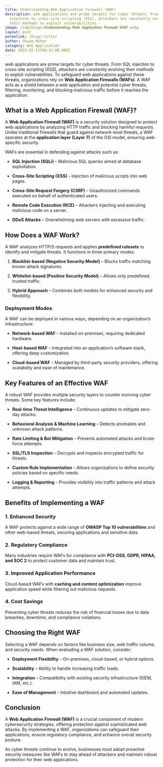 ```yaml
---
title: Understanding Web Application Firewall (WAF)
description: web applications are prime targets for cyber threats. From SQL
  injection to cross-site scripting (XSS), attackers are constantly evolving
  their methods to exploit vulnerabilities.
image: /img/blogs/𝐔𝐧𝐝𝐞𝐫𝐬𝐭𝐚𝐧𝐝𝐢𝐧𝐠-𝐖𝐞𝐛-𝐀𝐩𝐩𝐥𝐢𝐜𝐚𝐭𝐢𝐨𝐧-𝐅𝐢𝐫𝐞𝐰𝐚𝐥𝐥-𝐖𝐀𝐅.webp
layout: post
permalink: /blog/:title/
author: Shyam Mohan
category: Web Application
date: 2025-02-11T06:12:00.000Z
---
```


web applications are prime targets for cyber threats. From SQL injection to cross-site scripting (XSS), attackers are constantly evolving their methods to exploit vulnerabilities. To safeguard web applications against these threats, organizations rely on **Web Application Firewalls (WAFs)**. A WAF acts as a shield between a web application and potential cyber threats, filtering, monitoring, and blocking malicious traffic before it reaches the application.

## What is a Web Application Firewall (WAF)?

A **Web Application Firewall (WAF)** is a security solution designed to protect web applications by analyzing HTTP traffic and blocking harmful requests. Unlike traditional firewalls that guard against network-level threats, a WAF operates at the **application layer (Layer 7)** of the OSI model, ensuring web-specific security.

WAFs are essential in defending against attacks such as:

-   **SQL Injection (SQLi)** – Malicious SQL queries aimed at database exploitation.
    
-   **Cross-Site Scripting (XSS)** – Injection of malicious scripts into web pages.
    
-   **Cross-Site Request Forgery (CSRF)** – Unauthorized commands executed on behalf of authenticated users.
    
-   **Remote Code Execution (RCE)** – Attackers injecting and executing malicious code on a server.
    
-   **DDoS Attacks** – Overwhelming web servers with excessive traffic.
    

## How Does a WAF Work?

A WAF analyzes HTTP/S requests and applies **predefined rulesets** to identify and mitigate threats. It functions in three primary modes:

1.  **Blacklist-based (Negative Security Model)** – Blocks traffic matching known attack signatures.
    
2.  **Whitelist-based (Positive Security Model)** – Allows only predefined, trusted traffic.
    
3.  **Hybrid Approach** – Combines both models for enhanced security and flexibility.
    

### Deployment Modes

A WAF can be deployed in various ways, depending on an organization’s infrastructure:

-   **Network-based WAF** – Installed on-premises, requiring dedicated hardware.
    
-   **Host-based WAF** – Integrated into an application’s software stack, offering deep customization.
    
-   **Cloud-based WAF** – Managed by third-party security providers, offering scalability and ease of maintenance.
    

## Key Features of an Effective WAF

A robust WAF provides multiple security layers to counter evolving cyber threats. Some key features include:

-   **Real-time Threat Intelligence** – Continuous updates to mitigate zero-day attacks.
    
-   **Behavioral Analysis & Machine Learning** – Detects anomalies and unknown attack patterns.
    
-   **Rate Limiting & Bot Mitigation** – Prevents automated attacks and brute-force attempts.
    
-   **SSL/TLS Inspection** – Decrypts and inspects encrypted traffic for threats.
    
-   **Custom Rule Implementation** – Allows organizations to define security policies based on specific needs.
    
-   **Logging & Reporting** – Provides visibility into traffic patterns and attack attempts.
    

## Benefits of Implementing a WAF

### 1. **Enhanced Security**

A WAF protects against a wide range of **OWASP Top 10 vulnerabilities** and other web-based threats, securing applications and sensitive data.

### 2. **Regulatory Compliance**

Many industries require WAFs for compliance with **PCI-DSS, GDPR, HIPAA, and SOC 2** to protect customer data and maintain trust.

### 3. **Improved Application Performance**

Cloud-based WAFs with **caching and content optimization** improve application speed while filtering out malicious requests.

### 4. **Cost Savings**

Preventing cyber threats reduces the risk of financial losses due to data breaches, downtime, and compliance violations.

## Choosing the Right WAF

Selecting a WAF depends on factors like business size, web traffic volume, and security needs. When evaluating a WAF solution, consider:

-   **Deployment Flexibility** – On-premises, cloud-based, or hybrid options.
    
-   **Scalability** – Ability to handle increasing traffic loads.
    
-   **Integration** – Compatibility with existing security infrastructure (SIEM, IAM, etc.).
    
-   **Ease of Management** – Intuitive dashboard and automated updates.
    

## Conclusion

A **Web Application Firewall (WAF)** is a crucial component of modern cybersecurity strategies, offering protection against sophisticated web attacks. By implementing a WAF, organizations can safeguard their applications, ensure regulatory compliance, and enhance overall security posture.

As cyber threats continue to evolve, businesses must adopt proactive security measures like WAFs to stay ahead of attackers and maintain robust protection for their web applications.

